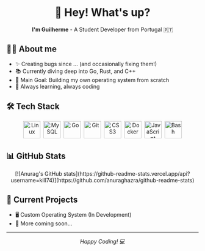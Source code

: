<div align="center">
  <h1>👋 Hey! What's up?</h1>
  <p><b>I'm Guilherme</b> - A Student Developer from Portugal 🇵🇹</p>
</div>

## 👨‍💻 About me
- ✨ Creating bugs since ... (and occasionally fixing them!)
- 📚 Currently diving deep into Go, Rust, and C++
- 🎯 Main Goal: Building my own operating system from scratch
- 🌱 Always learning, always coding

## 🛠 Tech Stack
<div align="center">
  <img src="https://cdn.jsdelivr.net/gh/devicons/devicon/icons/linux/linux-original.svg" width="45" height="45" alt="Linux" title="Linux"/>&nbsp;
  <img src="https://cdn.jsdelivr.net/gh/devicons/devicon/icons/mysql/mysql-original.svg" width="45" height="45" alt="MySQL" title="MySQL"/>&nbsp;
  <img src="https://cdn.jsdelivr.net/gh/devicons/devicon/icons/go/go-original.svg" width="45" height="45" alt="Go" title="Go"/>&nbsp;
  <img src="https://cdn.jsdelivr.net/gh/devicons/devicon/icons/git/git-original.svg" width="45" height="45" alt="Git" title="Git"/>&nbsp;
  <img src="https://cdn.jsdelivr.net/gh/devicons/devicon/icons/css3/css3-original.svg" width="45" height="45" alt="CSS3" title="CSS3"/>&nbsp;
  <img src="https://cdn.jsdelivr.net/gh/devicons/devicon/icons/docker/docker-original.svg" width="45" height="45" alt="Docker" title="Docker"/>&nbsp;
  <img src="https://cdn.jsdelivr.net/gh/devicons/devicon/icons/javascript/javascript-original.svg" width="45" height="45" alt="JavaScript" title="JavaScript"/>&nbsp;
  <img src="https://cdn.jsdelivr.net/gh/devicons/devicon/icons/bash/bash-original.svg" width="45" height="45" alt="Bash" title="Bash"/>
</div>

## 📊 GitHub Stats
<div align="center">
  [![Anurag's GitHub stats](https://github-readme-stats.vercel.app/api?username=kill74)](https://github.com/anuraghazra/github-readme-stats)
</div>

## 🌟 Current Projects
- 🖥️ Custom Operating System (In Development)
- 🔧 More coming soon...


---
<div align="center">
  <i>Happy Coding! 💻</i>
</div>
